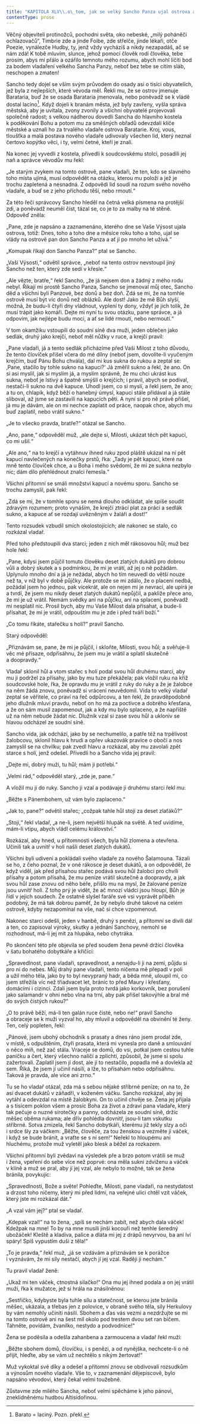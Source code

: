 ```yaml
---
title: "KAPITOLA XLV\\.o\_tom, jak se velký Sancho Panza ujal ostrova a\_jak počal vládnout\\."
contentType: prose
---
```


  

Věčný objeviteli protinožců, pochodni světa, oko nebeské, „milý poháněči ochlazovačů“, Timbrie zde a jinde Foibe, zde střelče, jinde lékaři, otče Poezie, vynálezče Hudby, ty, jenž vždy vycházíš a nikdy nezapadáš, ač se nám zdá! K tobě mluvím, slunce, jehož pomocí člověk rodí člověka, tebe prosím, abys mi přálo a ozářilo temnotu mého rozumu, abych mohl líčiti bod za bodem vladaření velkého Sancha Panzy, neboť bez tebe se cítím sláb, neschopen a zmaten!

Sancho tedy dojel se vším svým průvodem do osady asi o tisíci obyvatelích, jež byla z nejlepších, které vévoda měl. Řekli mu, že se ostrov jmenuje Barataria, buď že se osada Barataria jmenovala, nebo poněvadž se k vládě dostal lacino[^7]. Když dojeli k branám města, jež byly zavřeny, vyšla správa městská, aby je uvítala, zvony zvonily a všichni obyvatelé projevovali společně radost; s velkou nádherou dovedli Sancha do hlavního kostela k poděkování Bohu a potom mu za směšných obřadů odevzdali klíče městské a uznali ho za trvalého vladaře ostrova Baratarie. Kroj, vous, tloušťka a malá postava nového vladaře udivovaly všechen lid, který neznal čertovo kopýtko věci, i ty, velmi četné, kteří je znali.

Na konec jej vyvedli z kostela, přivedli k soudcovskému stolci, posadili jej naň a správce vévodův mu řekl:

„Je starým zvykem na tomto ostrově, pane vladaři, že ten, kdo se slavného toho místa ujímá, musí odpovědět na otázku, kterou mu položí a jež je trochu zapletená a nesnadná. Z odpovědi lid soudí na rozum svého nového vladaře, a buď se z jeho příchodu těší, nebo rmoutí.“

Za této řeči správcovy Sancho hleděl na četná velká písmena na protější zdi, a poněvadž neuměl číst, tázal se, co je to za malby na té stěně. Odpověď zněla:

„Pane, zde je napsáno a zaznamenáno, kterého dne se Vaše Výsost ujala ostrova, totiž: Dnes, toho a toho dne a měsíce roku toho a toho, ujal se vlády na ostrově pan don Sancho Panza a ať jí po mnoho let užívá.“

„Komupak říkají don Sancho Panza?“ ptal se Sancho.

„Vaší Výsosti,“ odvětil správce, „neboť na tento ostrov nevstoupil jiný Sancho než ten, který zde sedí v křesle.“

„Ale vězte, bratře,“ řekl Sancho, „že já nejsem don a žádný z mého rodu nebyl. Říkají mi prostě Sancho Panza, Sancho se jmenoval můj otec, Sancho děd a všichni byli Panzové, bez donů a bez doň. Zdá se mi, že na tomhle ostrově musí být víc donů než oblázků. Ale dost! Jako že mě Bůh slyší, možná, že budu-li čtyři dny vládnout, vyplení ty dony, vždyť je jich tolik, že musí trápit jako komáři. Dejte mi nyní tu svou otázku, pane správce, a já odpovím, jak nejlépe budu moci, a ať se lidé rmoutí, nebo nermoutí.“

V tom okamžiku vstoupili do soudní síně dva muži, jeden oblečen jako sedlák, druhý jako krejčí, neboť měl nůžky v ruce, a krejčí pravil:

„Pane vladaři, já a tento sedlák přicházíme před Vaši Milost z toho důvodu, že tento človíček přišel včera do mé dílny (neboť jsem, dovolíte-li vyučeným krejčím, buď Pánu Bohu chvála), dal mi kus sukna do rukou a zeptal se: ‚Pane, stačilo by tohle sukno na kapuci?‘ Já změřil sukno a řekl, že ano. On si asi myslil, jak si myslím já, a myslím správně, že mu chci ukrást kus sukna, neboť je lstivý a špatně smýšlí o krejčích; i pravil, abych se podíval, nestačí-li sukno na dvě kapuce. Uhodl jsem, co si myslí, a řekl jsem, že ano; a tu on, chlapík, když běží o hanebný úmysl, kapucí stále přidával a já stále sliboval, až jsme se zastavili na kapucích pěti. A nyní si pro ně právě přišel, já mu je dávám, ale on mi nechce zaplatit od práce, naopak chce, abych mu buď zaplatil, nebo vrátil sukno.“

„Je to všecko pravda, bratře?“ otázal se Sancho.

„Ano, pane,“ odpověděl muž, „ale dejte si, Milosti, ukázat těch pět kapucí, co mi ušil.“

„Ale ano,“ na to krejčí a vytáhnuv ihned ruku zpod pláště ukázal na ní pět kapucí navlečených na konečky prstů, řka: „Tady je pět kapucí, které na mně tento človíček chce, a u Boha i mého svědomí, že mi ze sukna nezbylo nic; dám dílo přehlédnout znalci řemesla.“

Všichni přítomní se smáli množství kapucí a novému sporu. Sancho se trochu zamyslil, pak řekl:

„Zdá se mi, že v tomhle sporu se nemá dlouho odkládat, ale spíše soudit zdravým rozumem; proto vynáším, že krejčí ztrácí plat za práci a sedlák sukno, a kapuce ať se rozdají uvězněným v žaláři a dost!“

Tento rozsudek vzbudil smích okolostojících; ale nakonec se stalo, co rozkázal vladař.

Před toho předstoupili dva starci; jeden z nich měl rákosovou hůl; muž bez hole řekl:

„Pane, kdysi jsem půjčil tomuto člověku deset zlatých dukátů pro dobrou vůli a dobrý skutek a s podmínkou, že mi je vrátí, až jej o ně požádám. Uplynulo mnoho dní a já je nežádal, abych ho tím ne­uvedl do větší nouze než ta, v níž byl v době půjčky. Ale protože se mi zdálo, že o placení nedbá, požádal jsem ho jednou, pak vícekrát, ale on nejen mi je nevrací, ale upírá je a tvrdí, že jsem mu nikdy deset zlatých dukátů nepůjčil, a pakliže přece ano, že mi je už vrátil. Nemám svědky ani na půjčku, ani na splacení, poněvadž mi nesplatil nic. Prosil bych, aby mu Vaše Milost dala přísahat, a bude-li přísahat, že mi je vrátil, odpouštím mu je zde i před tváří boží.“

„Co tomu říkáte, stařečku s holí?“ pravil Sancho.

Starý odpověděl:

„Přiznávám se, pane, že mi je půjčil, i skloňte, Milosti, svou hůl; a svěřuje-li věc mé přísaze, odpřisáhnu, že jsem mu je vrátil a splatil skutečně a doopravdy.“

Vladař sklonil hůl a vtom stařec s holí podal svou hůl druhému starci, aby mu ji podržel za přísahy, jako by mu tuze překážela; pak vložil ruku na kříž soudcovské hole, řka, že opravdu mu je vrátil z ruky do ruky a že je žalobce na něm žádá znovu, poněvadž si vrácení neuvědomil. Vida to velký vladař zeptal se věřitele, co praví na řeč odpůrcovu, a ten řekl, že pravděpodobně jeho dlužník mluví pravdu, neboť on ho má za poctivce a dobrého křesťana, a že on sám musil zapomenout, jak a kdy mu bylo splaceno, a že napříště už na něm nebude žádat nic. Dlužník vzal si zase svou hůl a ukloniv se hlavou odcházel ze soudní síně.

Sancho vida, jak odchází, jako by se nechumelilo, a patře též na trpělivost žalobcovu, sklonil hlavu k hrudi a opřev ukazovák pravice o obočí a nos zamyslil se na chvilku; pak zvedl hlavu a rozkázal, aby mu zavolali zpět starce s holí, jenž odešel. Přivedli ho a Sancho vida jej pravil:

„Dejte mi, dobrý muži, tu hůl; mám ji potřebí.“

„Velmi rád,“ odpověděl starý, „zde je, pane.“

A vložil mu ji do ruky. Sancho ji vzal a podávaje ji druhému starci řekl mu:

„Běžte s Pánembohem, už vám bylo zaplaceno.“

„Jak to, pane?“ odvětil stařec; „cožpak tahle hůl stojí za deset zlaťáků?“

„Stojí,“ řekl vladař, „a ne-li, jsem největší hlupák na světě. A teď uvidíme, mám-li vtipu, abych vládl celému království.“

Rozkázal, aby hned, u přítomnosti všech, byla hůl zlomena a otevřena. Učinili tak a uvnitř v holi našli deset zlatých dukátů.

Všichni byli udiveni a pokládali svého vladaře za nového Šalamouna. Tázali se ho, z čeho poznal, že v oné rákosce je deset dukátů, a on odpověděl, že když viděl, jak před přísahou stařec podává svou hůl žalobci pro chvíli přísahy a potom přísahá, že mu peníze vrátil skutečně a doopravdy, a jak svou hůl zase znovu od něho béře, přišlo mu na mysl, že žalované peníze jsou uvnitř holi. Z toho prý je vidět, že ač mnozí vládci jsou hloupí, Bůh je řídí v jejich soudech. Že ostatně slyšel faráře své vsi vyprávět příběh podobný, že má tak dobrou paměť, že by nebylo druhé takové na celém ostrově, kdyby nezapomínal na vše, nač si chce vzpomenout.

Nakonec starci odešli, jeden v hanbě, druhý s penězi, a přítomní se divili dál a ten, co zapisoval výroky, skutky a jednání Sanchovy, nemohl se rozhodnout, má-li jej mít za hlupáka, nebo chytráka.

Po skončení této pře objevila se před soudem žena pevně držící člověka v šatu bohatého dobytkáře a křičící:

„Spravedlnost, pane vladaři, spravedlnost, a nenajdu-li ji na zemi, půjdu si pro ni do nebes. Můj drahý pane vladaři, tento ničema mě přepadl v poli a užil mého těla, jako by to byl nevypraný hadr, a běda mně, uloupil mi, co jsem střežila víc než třiadvacet let, bráníc to před Maury i křesťany, domácími i cizinci. Zdali jsem byla proto tvrdá jako korkovník, bez porušení jako salamandr v ohni nebo vlna na trní, aby pak přišel takovýhle a bral mě do svých čistých rukou?“

„O to právě běží, má-li ten galán ruce čisté, nebo ne!“ pravil Sancho a obraceje se k muži vyzval ho, aby mluvil a odpověděl na obvinění té ženy. Ten, celý popleten, řekl:

„Pánové, jsem ubohý obchodník s prasaty a dnes ráno jsem prodal zde, v místě, s odpuštěním, čtyři prasata, která mi vynesla pro daně a smlouvání o něco míň, než zač stála. Vraceje se domů, do vsi, potkal jsem cestou tuhle paničku a čert, který všechno nalíčí a zplichtí, způsobil, že jsme si spolu zažertovali. Zaplatil jsem jí dost, ale jí to nestačilo, popadla mě a dovlekla až sem. Říká, že jsem jí učinil násilí, a lže, to přísahám nebo odpřisáhnu. Taková je pravda, ale více ani zrno.“

Tu se ho vladař otázal, zda má s sebou nějaké stříbrné peníze; on na to, že asi dvacet dukátů v záňadří, v koženém váčku. Sancho rozkázal, aby jej vytáhl a odevzdal na místě žalobkyni. On to učinil chvěje se. Žena jej přijala a s tisícem poklon všem a prosíc Boha za život a zdraví pana vladaře, který tak pečuje o nuzné sirotečky a panny, odcházela ze soudní síně, držíc měšec oběma rukama; ale dřív pohlédla dovnitř, jsou-li tam vskutku stříbrné. Sotva zmizela, řekl Sancho dobytkáři, kterému již tekly slzy a oči i srdce šly za váčkem: „Běžte, člověče, za tou ženskou a vezměte jí váček, i když se bude bránit, a vraťte se s ní sem!“ Neřekl to hloupému ani hluchému, protože muž vyletěl jako blesk a běžel za rozkazem.

Všichni přítomní byli zvědavi na výsledek pře a brzo potom vrátili se muž i žena, vpeření do sebe více než poprvé: ona měla sukni zdviženu a váček v klíně a muž se pral, aby jí jej vzal, ale nebylo to možné, tak se žena bránila, povykujíc:

„Spravedlnosti, Bože a světe! Pohleďte, Milosti, pane vladaři, na nestydatost a drzost toho ničemy, který mi před lidmi, na veřejné ulici chtěl vzít váček, který jste mi rozkázal dát.“

„A vzal vám jej?“ ptal se vladař.

„Kdepak vzal!“ na to žena, „spíš se nechám zabít, než abych dala váček! Kdežpak na mne! To by na mne musili jinší kocouři než tenhle šeredný ubožáček! Kleště a kladiva, palice a dláta mi jej z drápů nevyrvou, ba ani lví spáry! Spíš vypustím duši z těla!“

„To je pravda,“ řekl muž, „já se vzdávám a přiznávám se k porážce i vyznávám, že mi síly nestačí, abych jí jej vzal. Raději ji nechám.“

Tu pravil vladař ženě:

„Ukaž mi ten váček, ctnostná silačko!“ Ona mu jej ihned podala a on jej vrátil muži, řka k mužatce, jež si hrála na znásilněnou:

„Sestřičko, kdybyste byla tuhle sílu a statečnost, se kterou jste bránila měšec, ukázala, a třebas jen z polovice, v obraně svého těla, síly Herkulovy by vám nemohly učiniti násilí. Sbohem a ďas vás vezmi a nezdržujte se mi na tomto ostrově ani na šest mil okolo pod trestem dvou set ran bičem. Táhněte, povídám, žvanilko, nestydo a podvodnice!“

Žena se poděsila a odešla zahanbena a zarmoucena a vladař řekl muži:

„Běžte sbohem domů, človíčku, i s penězi, a od nynějška, nechcete-li o ně přijít, hleďte, aby se vám už nechtělo s nikým žertovat!“

Muž vykoktal své díky a odešel a přítomní znovu se obdivovali rozsudkům a výnosům nového vladaře. Vše to, v zaznamenání dějepiscově, bylo napsáno vévodovi, který čekal velmi toužebně.

Zůstavme zde milého Sancha, neboť velmi spěcháme k jeho pánovi, zneklidněnému hudbou Altisidořinou.

[^7]: Barato = laciný. Pozn. překl.
